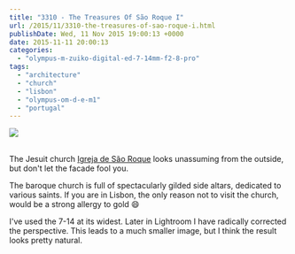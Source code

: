 ```yaml
---
title: "3310 - The Treasures Of São Roque I"
url: /2015/11/3310-the-treasures-of-sao-roque-i.html
publishDate: Wed, 11 Nov 2015 19:00:13 +0000
date: 2015-11-11 20:00:13
categories: 
  - "olympus-m-zuiko-digital-ed-7-14mm-f2-8-pro"
tags: 
  - "architecture"
  - "church"
  - "lisbon"
  - "olympus-om-d-e-m1"
  - "portugal"
---
```

<div class="container">
<div class="center"><a target="_blank" href="https://d25zfm9zpd7gm5.cloudfront.net/1200x1200/2015/20150902_173251_lr.jpg"><img src="https://d25zfm9zpd7gm5.cloudfront.net/0600x0600/2015/20150902_173251_lr.jpg" /></a></div>
</div>
<br />

The Jesuit church <a href="https://en.wikipedia.org/wiki/Igreja_de_S%C3%A3o_Roque" target="_blank">Igreja de São Roque</a> looks unassuming from the outside, but don't let the facade fool you.

<a target="_blank" href="https://d25zfm9zpd7gm5.cloudfront.net/1200x1200/2015/20150902_173217_lr.jpg"><img style="margin: 0pt 0px 0pt 10px; float: right;" src="https://d25zfm9zpd7gm5.cloudfront.net/0150x0150/2015/20150902_173217_lr.jpg" alt="" border="0" /></a> The baroque church is full of spectacularly gilded side altars, dedicated to various saints. If you are in Lisbon, the only reason not to visit the church, would be a strong allergy to gold 😄

<a target="_blank" href="https://d25zfm9zpd7gm5.cloudfront.net/1200x1200/2015/20150902_173021_lr.jpg"><img style="margin: 0pt 10px 0pt 0px; float: left;" src="https://d25zfm9zpd7gm5.cloudfront.net/0150x0150/2015/20150902_173021_lr.jpg" alt="" border="0" /></a> I've used the 7-14 at its widest. Later in Lightroom I have radically corrected the perspective. This leads to a much smaller image, but I think the result looks pretty natural.

